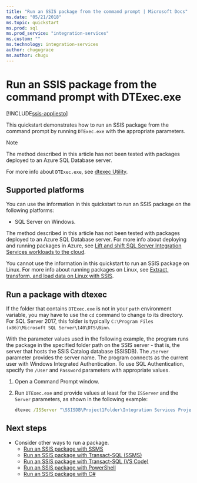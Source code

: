 ```yaml
---
title: "Run an SSIS package from the command prompt | Microsoft Docs"
ms.date: "05/21/2018"
ms.topic: quickstart
ms.prod: sql
ms.prod_service: "integration-services"
ms.custom: ""
ms.technology: integration-services
author: chugugrace
ms.author: chugu
---
```

# Run an SSIS package from the command prompt with DTExec.exe

[!INCLUDE[ssis-appliesto](../includes/ssis-appliesto-ssvrpluslinux-asdb-asdw-xxx.md)]


This quickstart demonstrates how to run an SSIS package from the command prompt by running `DTExec.exe` with the appropriate parameters.

> [!NOTE]
> The method described in this article has not been tested with packages deployed to an Azure SQL Database server.

For more info about `DTExec.exe`, see [dtexec Utility](https://docs.microsoft.com/sql/integration-services/packages/dtexec-utility).

## Supported platforms

You can use the information in this quickstart to run an SSIS package on the following platforms:

-   SQL Server on Windows.

The method described in this article has not been tested with packages deployed to an Azure SQL Database server. For more info about deploying and running packages in Azure, see [Lift and shift SQL Server Integration Services workloads to the cloud](lift-shift/ssis-azure-lift-shift-ssis-packages-overview.md).

You cannot use the information in this quickstart to run an SSIS package on Linux. For more info about running packages on Linux, see [Extract, transform, and load data on Linux with SSIS](../linux/sql-server-linux-migrate-ssis.md).

## Run a package with dtexec

If the folder that contains `DTExec.exe` is not in your `path` environment variable, you may have to use the `cd` command to change to its directory. For SQL Server 2017, this folder is typically `C:\Program Files (x86)\Microsoft SQL Server\140\DTS\Binn`.

With the parameter values used in the following example, the program runs the package in the specified folder path on the SSIS server - that is, the server that hosts the SSIS Catalog database (SSISDB). The `/Server` parameter provides the server name. The program connects as the current user with Windows Integrated Authentication. To use SQL Authentication, specify the `/User` and `Password` parameters with appropriate values.

1. Open a Command Prompt window.

2. Run `DTExec.exe` and provide values at least for the `ISServer` and the `Server` parameters, as shown in the following example:

    ```cmd
    dtexec /ISServer "\SSISDB\Project1Folder\Integration Services Project1\Package.dtsx" /Server "localhost"
    ```

## Next steps
- Consider other ways to run a package.
    - [Run an SSIS package with SSMS](./ssis-quickstart-run-ssms.md)
    - [Run an SSIS package with Transact-SQL (SSMS)](./ssis-quickstart-run-tsql-ssms.md)
    - [Run an SSIS package with Transact-SQL (VS Code)](ssis-quickstart-run-tsql-vscode.md)
    - [Run an SSIS package with PowerShell](ssis-quickstart-run-powershell.md)
    - [Run an SSIS package with C#](./ssis-quickstart-run-dotnet.md) 
